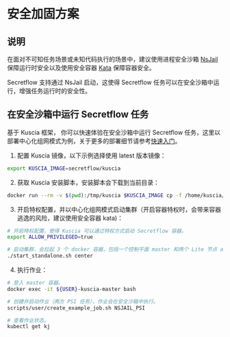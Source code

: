 # 安全加固方案

## 说明

在面对不可知任务场景或未知代码执行的场景中，建议使用进程安全沙箱 [NsJail](https://github.com/google/nsjail) 保障运行时安全以及使用安全容器 [Kata](https://github.com/kata-containers/kata-containers) 保障容器安全。

Secretflow 支持通过 NsJail 启动，这使得 Secretflow 任务可以在安全沙箱中运行，增强任务运行时的安全性。



## 在安全沙箱中运行 Secretflow 任务

基于 Kuscia 框架， 你可以快速体验在安全沙箱中运行 Secretflow 任务，这里以部署中心化组网模式为例，关于更多的部署细节请参考[快速入门](../getting_started/quickstart_cn.html)。

1. 配置 Kuscia 镜像，以下示例选择使用 latest 版本镜像：

```bash
export KUSCIA_IMAGE=secretflow/kuscia
```

2. 获取 Kuscia 安装脚本，安装脚本会下载到当前目录：

```bash 
docker run --rm -v $(pwd):/tmp/kuscia $KUSCIA_IMAGE cp -f /home/kuscia/scripts/deploy/start_standalone.sh /tmp/kuscia
```

3. 开启特权配置，并以中心化组网模式启动集群（开启容器特权时，会带来容器逃逸的风险，建议使用安全容器 kata)：

```bash 
# 开启特权配置，使得 Kuscia 可以通过特权方式启动 Secretflow 容器。
export ALLOW_PRIVILEGED=true

# 启动集群，会拉起 3 个 docker 容器，包括一个控制平面 master 和两个 Lite 节点 alice 和 bob。
./start_standalone.sh center
```

4. 执行作业：

```bash 
# 登入 master 容器。
docker exec -it ${USER}-kuscia-master bash

# 创建并启动作业（两方 PSI 任务），作业会在安全沙箱中执行。
scripts/user/create_example_job.sh NSJAIL_PSI

# 查看作业状态。
kubectl get kj
```

